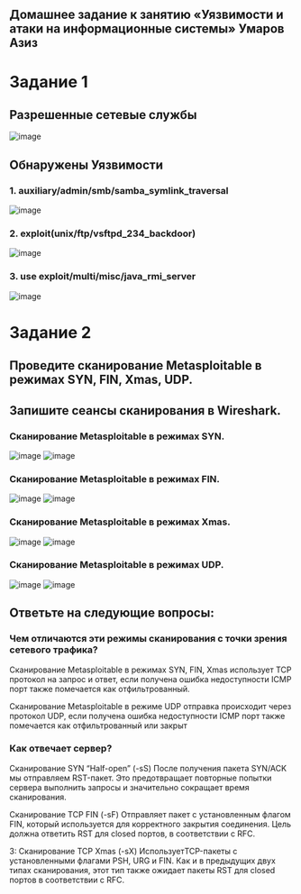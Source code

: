 ## Домашнее задание к занятию «Уязвимости и атаки на информационные системы» Умаров Азиз
# Задание 1
## Разрешенные сетевые службы
![image](https://github.com/UmarovAM/Metasploit/assets/118117183/002e4fea-b7bb-4dca-ad34-de2f12fdf246)

## Обнаружены Уязвимости
### 1. auxiliary/admin/smb/samba_symlink_traversal
![image](https://github.com/UmarovAM/Metasploit/assets/118117183/52d65032-c938-459f-a4bb-aa41d585611b)

### 2. exploit(unix/ftp/vsftpd_234_backdoor)
![image](https://github.com/UmarovAM/Metasploit/assets/118117183/fd9844d4-c601-4c2c-a162-aa30fd36359a)

### 3. use exploit/multi/misc/java_rmi_server
![image](https://github.com/UmarovAM/Metasploit/assets/118117183/51140842-260d-49e0-8caa-54b55164097a)

# Задание 2

## Проведите сканирование Metasploitable в режимах SYN, FIN, Xmas, UDP.
## Запишите сеансы сканирования в Wireshark.

### Cканирование Metasploitable в режимах SYN.
![image](https://github.com/UmarovAM/Metasploit/assets/118117183/466ec4ce-607c-4d9e-88fe-2e7b20601834)
![image](https://github.com/UmarovAM/Metasploit/assets/118117183/c95161e2-4aab-428c-9f1f-a1bcbe876425)

### Cканирование Metasploitable в режимах FIN.
![image](https://github.com/UmarovAM/Metasploit/assets/118117183/7060ecf4-1e14-4e27-a3a9-bd4170290d20)
![image](https://github.com/UmarovAM/Metasploit/assets/118117183/30b3a941-c25e-4803-a721-b0c1f4bf2af3)

### Cканирование Metasploitable в режимах Xmas.
![image](https://github.com/UmarovAM/Metasploit/assets/118117183/3b6a45b0-7ef6-4b02-8e80-dc04c832dc7b)
![image](https://github.com/UmarovAM/Metasploit/assets/118117183/1ca80e67-1ff9-4628-a7d9-6ad654e85ab9)

### Cканирование Metasploitable в режимах UDP.
![image](https://github.com/UmarovAM/Metasploit/assets/118117183/1e105e20-51e6-41f8-b021-31c58d2de2ac)
![image](https://github.com/UmarovAM/Metasploit/assets/118117183/3abcdb34-cb2e-451f-9d90-fb4bdca0e8ae)

## Ответьте на следующие вопросы:
### Чем отличаются эти режимы сканирования с точки зрения сетевого трафика?

Cканирование Metasploitable в режимах SYN, FIN, Xmas использует TCP протокол на запрос и ответ, если получена ошибка недоступности ICMP порт также помечается как отфильтрованный.

Сканирование Metasploitable в режиме UDP отправка происходит через протокол UDP, если получена ошибка недоступности ICMP порт также помечается как отфильтрованный или закрыт 

### Как отвечает сервер?

Сканирование SYN “Half-open” (-sS)
После получения пакета SYN/ACK мы отправляем RST-пакет. Это предотвращает повторные попытки сервера выполнить запросы и значительно сокращает время сканирования.

Сканирование TCP FIN (-sF)
Отправляет пакет с установленным флагом FIN, который используется для корректного закрытия соединения. Цель должна ответить RST для closed портов, в соответствии с RFC.

3: Сканирование TCP Xmas (-sX)
ИспользуетTCP-пакеты с установленными флагами PSH, URG и FIN. Как и в предыдущих двух типах сканирования, этот тип также ожидает пакеты RST для closed портов в соответствии с RFC.

